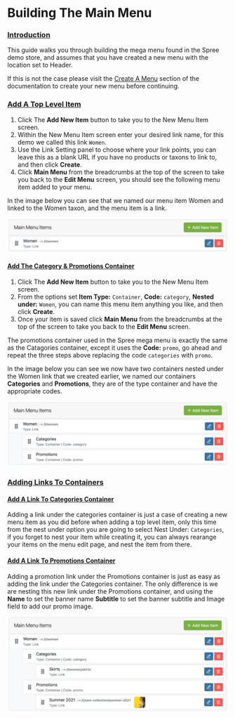 # Building The Main Menu

### [Introduction](building-the-main-menu.md#introduction) <a id="introduction"></a>

This guide walks you through building the mega menu found in the Spree demo store, and assumes that you have created a new menu with the location set to Header.

If this is not the case please visit the [Create A Menu](https://app.gitbook.com/@spark-solutions/s/spree-user-documentation/navigation/creating_a_new_menu) section of the documentation to create your new menu before continuing.

### [Add A Top Level Item](building-the-main-menu.md#add-a-top-level-item) <a id="add-a-top-level-item"></a>

1. Click The **Add New Item** button to take you to the New Menu Item screen.
2. Within the New Menu Item screen enter your desired link name, for this demo we called this link `Women`.
3. Use the Link Setting panel to choose where your link points, you can leave this as a blank URL if you have no products or taxons to link to, and then click **Create**.
4. Click **Main Menu** from the breadcrumbs at the top of the screen to take you back to the **Edit Menu** screen, you should see the following menu item added to your menu.

In the image below you can see that we named our menu item Women and linked to the Women taxon, and the menu item is a link.

![Menu Items Area](../.gitbook/assets/image%20%283%29.png)

#### [Add The Category & Promotions Container](building-the-main-menu.md#add-the-category-promotions-container) <a id="add-the-category-promotions-container"></a>

1. Click The **Add New Item** button to take you to the New Menu Item screen.
2. From the options set **Item Type:** `Container`, **Code:** `category`, **Nested under:** `Women`, you can name this menu item anything you like, and then click **Create**.
3. Once your item is saved click **Main Menu** from the breadcrumbs at the top of the screen to take you back to the **Edit Menu** screen.

The promotions container used in the Spree mega menu is exactly the same as the Catagories container, except it uses the **Code:** `promo`, go ahead and repeat the three steps above replacing the code `categories` with `promo`.

In the image below you can see we now have two containers nested under the Women link that we created earlier, we named our containers **Categories** and **Promotions**, they are of the type container and have the appropriate codes.

![Menu Items Area](../.gitbook/assets/image%20%2858%29.png)

### [Adding Links To Containers](building-the-main-menu.md#adding-links-to-containers) <a id="adding-links-to-containers"></a>

#### [Add A Link To Categories Container](building-the-main-menu.md#add-a-link-to-categories-container) <a id="add-a-link-to-categories-container"></a>

Adding a link under the categories container is just a case of creating a new menu item as you did before when adding a top level item, only this time from the nest under option you are going to select Nest Under: `Categories`, if you forget to nest your item while creating it, you can always rearange your items on the menu edit page, and nest the item from there.

#### [Add A Link To Promotions Container](building-the-main-menu.md#add-a-link-to-promotions-container) <a id="add-a-link-to-promotions-container"></a>

Adding a promotion link under the Promotions container is just as easy as adding the link under the Categories container. The only difference is we are nesting this new link under the Promotions container, and using the **Name** to set the banner name **Subtitle** to set the banner subtitle and Image field to add our promo image.

![Menu Items Area](../.gitbook/assets/image%20%2856%29.png)


